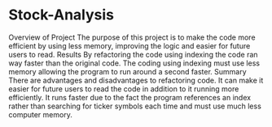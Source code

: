 # Stock-Analysis

Overview of Project
The purpose of this project is to make the code more efficient by using less memory, improving the logic and easier for future users to read.
Results
By refactoring the code using indexing the code ran way faster than the original code.  The coding using indexing must use less memory allowing the program to run around a second faster. 
Summary
There are advantages and disadvantages to refactoring code. It can make it easier for future users to read the code in addition to it running more efficiently.  It runs faster due to the fact the program references an index rather than searching for ticker symbols each time and must use much less computer memory.  


